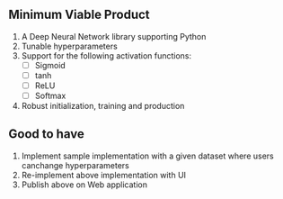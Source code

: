 ## Minimum Viable Product
1. A Deep Neural Network library supporting Python
1. Tunable hyperparameters
1. Support for the following activation functions:
    * [ ] Sigmoid 
    * [ ] tanh
    * [ ] ReLU
    * [ ] Softmax 
1. Robust initialization, training and production 

## Good to have 
1. Implement sample implementation with a given dataset where users canchange hyperparameters 
1. Re-implement above implementation with UI 
1. Publish above on Web application 
